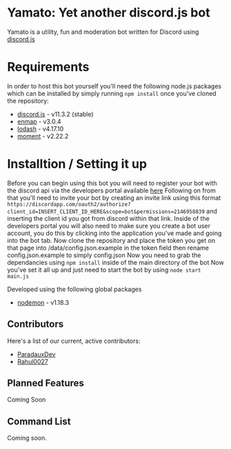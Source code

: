 # Yamato: Yet another discord.js bot
Yamato is a utility, fun and moderation bot written for Discord using [discord.js](https://github.com/discordjs/discord.js)


# Requirements

In order to host this bot yourself you'll need the following node.js packages which can be installed by simply running `npm install` once you've cloned the repository:

 - [discord.js](https://github.com/discordjs/discord.js) - v11.3.2 (stable)
 -  [enmap](https://github.com/eslachance/enmap) - v3.0.4
 - [lodash](https://github.com/lodash/lodash) - v4.17.10
 - [moment](https://github.com/moment/moment/) - v2.22.2

# Installtion / Setting it up

Before you can begin using this bot you will need to register your bot with the discord api via the developers portal available [here](https://discordapp.com/developers/applications/me) 
Following on from that you'll need to invite your bot by creating an invite link using this format `https://discordapp.com/oauth2/authorize?client_id=INSERT_CLIENT_ID_HERE&scope=bot&permissions=2146958839` and inserting the client id you got from discord within that link. 
Inside of the developers portal you will also need to make sure you create a bot user account, you do this by clicking into the application you've made and going into the bot tab. 
Now clone the repository and place the token you get on that page into /data/config.json.example in the token field then rename config.json.example to simply config.json 
Now you need to grab the dependancies using `npm install` inside of the main directory of the bot
Now you've set it all up and just need to start the bot by using `node start main.js`

Developed using the following global packages
- [nodemon](https://github.com/remy/nodemon) - v1.18.3

## Contributors 

Here's a list of our current, active contributors:

- [ParadauxDev](https://github.com/ParadauxDevelopment) 
- [Rahul0027](https://github.com/Rahul0027)

## Planned Features

Coming Soon

## Command List

Coming soon.



